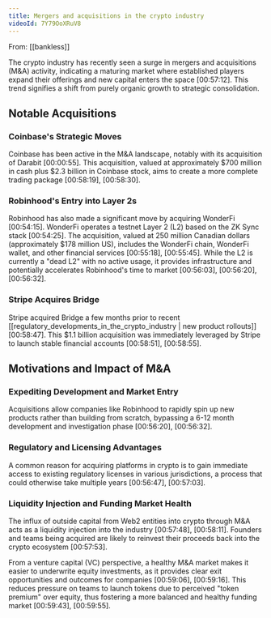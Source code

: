 ```yaml
---
title: Mergers and acquisitions in the crypto industry
videoId: 7Y79OoXRuV8
---
```


From: [[bankless]] <br/> 

The crypto industry has recently seen a surge in mergers and acquisitions (M&A) activity, indicating a maturing market where established players expand their offerings and new capital enters the space <a class="yt-timestamp" data-t="00:57:12">[00:57:12]</a>. This trend signifies a shift from purely organic growth to strategic consolidation.

## Notable Acquisitions

### Coinbase's Strategic Moves
Coinbase has been active in the M&A landscape, notably with its acquisition of Darabit <a class="yt-timestamp" data-t="00:00:55">[00:00:55]</a>. This acquisition, valued at approximately $700 million in cash plus $2.3 billion in Coinbase stock, aims to create a more complete trading package <a class="yt-timestamp" data-t="00:58:19">[00:58:19]</a>, <a class="yt-timestamp" data-t="00:58:30">[00:58:30]</a>.

### Robinhood's Entry into Layer 2s
Robinhood has also made a significant move by acquiring WonderFi <a class="yt-timestamp" data-t="00:54:15">[00:54:15]</a>. WonderFi operates a testnet Layer 2 (L2) based on the ZK Sync stack <a class="yt-timestamp" data-t="00:54:25">[00:54:25]</a>. The acquisition, valued at 250 million Canadian dollars (approximately $178 million US), includes the WonderFi chain, WonderFi wallet, and other financial services <a class="yt-timestamp" data-t="00:55:18">[00:55:18]</a>, <a class="yt-timestamp" data-t="00:55:45">[00:55:45]</a>. While the L2 is currently a "dead L2" with no active usage, it provides infrastructure and potentially accelerates Robinhood's time to market <a class="yt-timestamp" data-t="00:56:03">[00:56:03]</a>, <a class="yt-timestamp" data-t="00:56:20">[00:56:20]</a>, <a class="yt-timestamp" data-t="00:56:32">[00:56:32]</a>.

### Stripe Acquires Bridge
Stripe acquired Bridge a few months prior to recent [[regulatory_developments_in_the_crypto_industry | new product rollouts]] <a class="yt-timestamp" data-t="00:58:47">[00:58:47]</a>. This $1.1 billion acquisition was immediately leveraged by Stripe to launch stable financial accounts <a class="yt-timestamp" data-t="00:58:51">[00:58:51]</a>, <a class="yt-timestamp" data-t="00:58:55">[00:58:55]</a>.

## Motivations and Impact of M&A

### Expediting Development and Market Entry
Acquisitions allow companies like Robinhood to rapidly spin up new products rather than building from scratch, bypassing a 6-12 month development and investigation phase <a class="yt-timestamp" data-t="00:56:20">[00:56:20]</a>, <a class="yt-timestamp" data-t="00:56:32">[00:56:32]</a>.

### Regulatory and Licensing Advantages
A common reason for acquiring platforms in crypto is to gain immediate access to existing regulatory licenses in various jurisdictions, a process that could otherwise take multiple years <a class="yt-timestamp" data-t="00:56:47">[00:56:47]</a>, <a class="yt-timestamp" data-t="00:57:03">[00:57:03]</a>.

### Liquidity Injection and Funding Market Health
The influx of outside capital from Web2 entities into crypto through M&A acts as a liquidity injection into the industry <a class="yt-timestamp" data-t="00:57:48">[00:57:48]</a>, <a class="yt-timestamp" data-t="00:58:11">[00:58:11]</a>. Founders and teams being acquired are likely to reinvest their proceeds back into the crypto ecosystem <a class="yt-timestamp" data-t="00:57:53">[00:57:53]</a>.

From a venture capital (VC) perspective, a healthy M&A market makes it easier to underwrite equity investments, as it provides clear exit opportunities and outcomes for companies <a class="yt-timestamp" data-t="00:59:06">[00:59:06]</a>, <a class="yt-timestamp" data-t="00:59:16">[00:59:16]</a>. This reduces pressure on teams to launch tokens due to perceived "token premium" over equity, thus fostering a more balanced and healthy funding market <a class="yt-timestamp" data-t="00:59:43">[00:59:43]</a>, <a class="yt-timestamp" data-t="00:59:55">[00:59:55]</a>.
